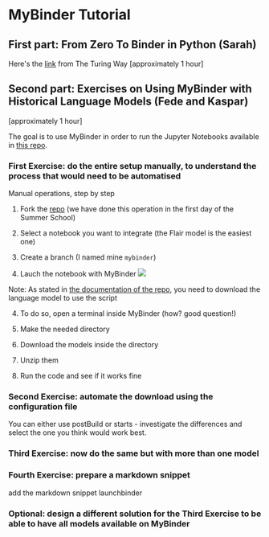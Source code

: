 # MyBinder Tutorial

## First part: From Zero To Binder in Python (Sarah)
Here's the [link](https://github.com/alan-turing-institute/the-turing-way/blob/master/workshops/boost-research-reproducibility-binder/workshop-presentations/zero-to-binder-python.md) from The Turing Way [approximately 1 hour]

## Second part: Exercises on Using MyBinder with Historical Language Models (Fede and Kaspar)
[approximately 1 hour]

The goal is to use MyBinder in order to run the Jupyter Notebooks available in [this repo](https://github.com/Living-with-machines/histLM).

### First Exercise: do the entire setup manually, to understand the process that would need to be automatised

Manual operations, step by step

1. Fork the [repo](https://github.com/Living-with-machines/histLM) (we have done this operation in the first day of the Summer School)

2. Select a notebook you want to integrate (the Flair model is the easiest one)

2. Create a branch (I named mine `mybinder`)

3. Lauch the notebook with MyBinder
![](https://i.imgur.com/4RubGlA.png)

Note: As stated in [the documentation of the repo](https://github.com/Living-with-machines/histLM#download), you need to download the language model to use the script

4. To do so, open a terminal inside MyBinder (how? good question!)

5. Make the needed directory 

6. Download the models inside the directory 

7. Unzip them

8. Run the code and see if it works fine

### Second Exercise: automate the download using the configuration file

You can either use postBuild or starts - investigate the differences and select the one you think would work best.

### Third Exercise: now do the same but with more than one model 

### Fourth Exercise: prepare a markdown snippet

add the markdown snippet launchbinder

### Optional: design a different solution for the Third Exercise to be able to have all models available on MyBinder
